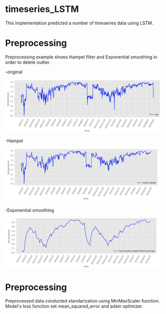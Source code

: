 # timeseries_LSTM

This implementation predicted a number of timeseries data using LSTM.

# Preprocessing
Preprocessing example shows Hampel filter and Exponential smoothing 
in order to delete outlier.

-original

<img src="https://github.com/ashimy/timeseries_LSTM/blob/master/image/image.png" width="640px">

-Hampel

<img src="https://github.com/ashimy/timeseries_LSTM/blob/master/image/image_hampel.png" width="640px">

-Exponential smoothing

<img src="https://github.com/ashimy/timeseries_LSTM/blob/master/image/image_exponential.png" width="640px">


# Preprocessing
Preprocessed data conducted standarization using MinMaxScaler function. Model's loss function set mean_squared_error
and adam optimizer.

